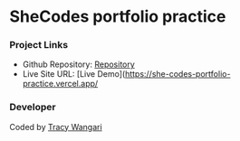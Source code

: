 # SheCodes portfolio practice

### Project Links

- Github Repository: [Repository](https://github.com/26TracyNjoroge/SheCodes/tree/main/shecodes-portfolio)
- Live Site URL: [Live Demo](https://she-codes-portfolio-practice.vercel.app/
### Developer

Coded by [Tracy Wangari](https://github.com/26TracyNjoroge)







